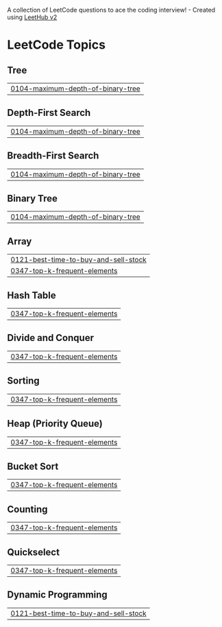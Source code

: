 A collection of LeetCode questions to ace the coding interview! - Created using [LeetHub v2](https://github.com/arunbhardwaj/LeetHub-2.0)
<!---LeetCode Topics Start-->
# LeetCode Topics
## Tree
|  |
| ------- |
| [0104-maximum-depth-of-binary-tree](https://github.com/Saputsirk/LeetCode-Jean-Christophe/tree/master/0104-maximum-depth-of-binary-tree) |
## Depth-First Search
|  |
| ------- |
| [0104-maximum-depth-of-binary-tree](https://github.com/Saputsirk/LeetCode-Jean-Christophe/tree/master/0104-maximum-depth-of-binary-tree) |
## Breadth-First Search
|  |
| ------- |
| [0104-maximum-depth-of-binary-tree](https://github.com/Saputsirk/LeetCode-Jean-Christophe/tree/master/0104-maximum-depth-of-binary-tree) |
## Binary Tree
|  |
| ------- |
| [0104-maximum-depth-of-binary-tree](https://github.com/Saputsirk/LeetCode-Jean-Christophe/tree/master/0104-maximum-depth-of-binary-tree) |
## Array
|  |
| ------- |
| [0121-best-time-to-buy-and-sell-stock](https://github.com/Saputsirk/LeetCode-Jean-Christophe/tree/master/0121-best-time-to-buy-and-sell-stock) |
| [0347-top-k-frequent-elements](https://github.com/Saputsirk/LeetCode-Jean-Christophe/tree/master/0347-top-k-frequent-elements) |
## Hash Table
|  |
| ------- |
| [0347-top-k-frequent-elements](https://github.com/Saputsirk/LeetCode-Jean-Christophe/tree/master/0347-top-k-frequent-elements) |
## Divide and Conquer
|  |
| ------- |
| [0347-top-k-frequent-elements](https://github.com/Saputsirk/LeetCode-Jean-Christophe/tree/master/0347-top-k-frequent-elements) |
## Sorting
|  |
| ------- |
| [0347-top-k-frequent-elements](https://github.com/Saputsirk/LeetCode-Jean-Christophe/tree/master/0347-top-k-frequent-elements) |
## Heap (Priority Queue)
|  |
| ------- |
| [0347-top-k-frequent-elements](https://github.com/Saputsirk/LeetCode-Jean-Christophe/tree/master/0347-top-k-frequent-elements) |
## Bucket Sort
|  |
| ------- |
| [0347-top-k-frequent-elements](https://github.com/Saputsirk/LeetCode-Jean-Christophe/tree/master/0347-top-k-frequent-elements) |
## Counting
|  |
| ------- |
| [0347-top-k-frequent-elements](https://github.com/Saputsirk/LeetCode-Jean-Christophe/tree/master/0347-top-k-frequent-elements) |
## Quickselect
|  |
| ------- |
| [0347-top-k-frequent-elements](https://github.com/Saputsirk/LeetCode-Jean-Christophe/tree/master/0347-top-k-frequent-elements) |
## Dynamic Programming
|  |
| ------- |
| [0121-best-time-to-buy-and-sell-stock](https://github.com/Saputsirk/LeetCode-Jean-Christophe/tree/master/0121-best-time-to-buy-and-sell-stock) |
<!---LeetCode Topics End-->